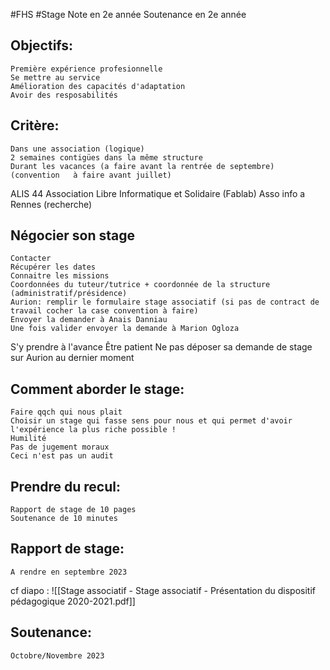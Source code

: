 #FHS #Stage
Note en 2e année
Soutenance en 2e année

## Objectifs:

```
Première expérience profesionnelle
Se mettre au service
Amélioration des capacités d'adaptation
Avoir des resposabilités
```

## Critère:

```
Dans une association (logique)
2 semaines contigües dans la même structure
Durant les vacances (a faire avant la rentrée de septembre) (convention   à faire avant juillet)
```

ALIS 44
Association Libre Informatique et Solidaire
(Fablab)
Asso info a Rennes (recherche)

## Négocier son stage

```
Contacter
Récupérer les dates
Connaitre les missions
Coordonnées du tuteur/tutrice + coordonnée de la structure (administratif/présidence)
Aurion: remplir le formulaire stage associatif (si pas de contract de travail cocher la case convention à faire)
Envoyer la demander à Anais Danniau
Une fois valider envoyer la demande à Marion Ogloza
```

S'y prendre à l'avance
Être patient
Ne pas déposer sa demande de stage sur Aurion au dernier moment

## Comment aborder le stage:

```
Faire qqch qui nous plait
Choisir un stage qui fasse sens pour nous et qui permet d'avoir l'expérience la plus riche possible !
Humilité
Pas de jugement moraux
Ceci n'est pas un audit
```

## Prendre du recul:

```
Rapport de stage de 10 pages
Soutenance de 10 minutes
```

## Rapport de stage:

```
A rendre en septembre 2023
```

cf diapo :
\![[Stage associatif - Stage associatif - Présentation du dispositif pédagogique 2020-2021.pdf]]

## Soutenance:

```
Octobre/Novembre 2023
```